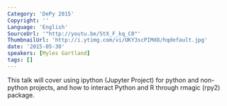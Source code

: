 ```yaml
---
Category: 'DePy 2015'
Copyright: ''
Language: 'English'
SourceUrl: '"http://youtu.be/StX_F_kq_C0"'
ThumbnailUrl: 'http://i.ytimg.com/vi/UKY3scPIMd8/hqdefault.jpg'
date: '2015-05-30'
speakers: [Myles Gartland]
tags: []
---
```

This talk will cover using ipython (Jupyter Project) for python and non-python projects, and how to interact Python and R through rmagic (rpy2) package. 